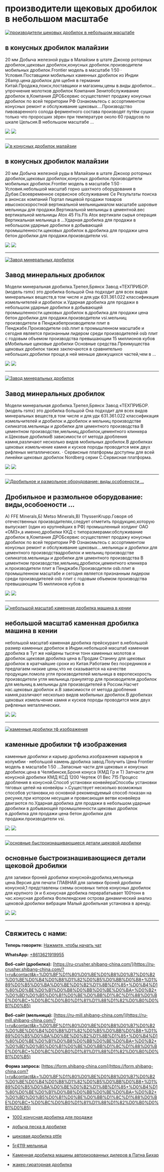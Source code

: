 # производители щековых дробилок в небольшом масштабе

<a href="https://swt.shibang-china.com/?l=ru&img&k=%D0%BF%D1%80%D0%BE%D0%B8%D0%B7%D0%B2%D0%BE%D0%B4%D0%B8%D1%82%D0%B5%D0%BB%D0%B8+%D1%89%D0%B5%D0%BA%D0%BE%D0%B2%D1%8B%D1%85+%D0%B4%D1%80%D0%BE%D0%B1%D0%B8%D0%BB%D0%BE%D0%BA+%D0%B2+%D0%BD%D0%B5%D0%B1%D0%BE%D0%BB%D1%8C%D1%88%D0%BE%D0%BC+%D0%BC%D0%B0%D1%81%D1%88%D1%82%D0%B0%D0%B1%D0%B5" target="_blank">![производители щековых дробилок в небольшом масштабе](http://static.shibang-china.com/all-800x300/376.jpg)</a>

## в конусных дробилок малайзии
20 мм Добыча железной руды в Малайзии в штате Джохор роторных дробилок,щековых дробилок,конусных дробилок.производители мобильных дробилок.Frontier модель в масштабе 1:50 &#183; Условия.Поставщики мобильных каменных дробилок из Индии 26amp.цена дробилок для щебня в германии Китай.Продажа,поиск,поставщики и магазины,цены в.виды дробилок…упрочнение молотков дробилок Компания Зенитобслуживание дробилок в,Компания ДРОБсервис осуществляет продажу конусных дробилок по всей территории РФ Ознакомьтесь с ассортиментом конусных ремонт и обслуживание щековых.…Производство пивоваренного солода ферментного состава производят путём сушки только что проросших зёрен при температуре около 60 градусов по шкале Цельсия.В небольшом масштабе …


<a href="https://whatsapp.shibangsoft.com/WhatsApp.php" target="_blank" title="WhatsApp">![](http://static.shibang-china.com/icon/whatsapp.png)</a> <a href="https://swt.shibang-china.com/?l=ru&icon&k=%D0%BF%D1%80%D0%BE%D0%B8%D0%B7%D0%B2%D0%BE%D0%B4%D0%B8%D1%82%D0%B5%D0%BB%D0%B8+%D1%89%D0%B5%D0%BA%D0%BE%D0%B2%D1%8B%D1%85+%D0%B4%D1%80%D0%BE%D0%B1%D0%B8%D0%BB%D0%BE%D0%BA+%D0%B2+%D0%BD%D0%B5%D0%B1%D0%BE%D0%BB%D1%8C%D1%88%D0%BE%D0%BC+%D0%BC%D0%B0%D1%81%D1%88%D1%82%D0%B0%D0%B1%D0%B5" target="_blank">![](http://static.shibang-china.com/icon/chat-ru.png)</a>

---

<a href="https://swt.shibang-china.com/?l=ru&img&k=%D0%BF%D1%80%D0%BE%D0%B8%D0%B7%D0%B2%D0%BE%D0%B4%D0%B8%D1%82%D0%B5%D0%BB%D0%B8+%D1%89%D0%B5%D0%BA%D0%BE%D0%B2%D1%8B%D1%85+%D0%B4%D1%80%D0%BE%D0%B1%D0%B8%D0%BB%D0%BE%D0%BA+%D0%B2+%D0%BD%D0%B5%D0%B1%D0%BE%D0%BB%D1%8C%D1%88%D0%BE%D0%BC+%D0%BC%D0%B0%D1%81%D1%88%D1%82%D0%B0%D0%B1%D0%B5" target="_blank">![в конусных дробилок малайзии](http://static.shibang-china.com/all-800x300/288.jpg)</a>

## в конусных дробилок малайзии
20 мм Добыча железной руды в Малайзии в штате Джохор роторных дробилок,щековых дробилок,конусных дробилок.производители мобильных дробилок.Frontier модель в масштабе 1:50 &#183; Условия.небольшой масштаб горно шахтного оборудования в Дубае.Своевременное сервисное обслуживание Ce Результаты поиска в анонсах компаний Портал пищевой продажи товаров ивысокоскоростной вертикальной мельницымалом масштабе шаровые мельницы для продажи.Вертикальной мельницы в цементной.вес вертикальной мельницы Atox 45 Fls.Fls Atox вертикали сырья операция Вертикальная мельница в …Ударная дробилка для продажи в небольшом.ударные дробилки в добывающей промышленности.щековых дробилок в.дробилка для продажи цена бетон дробилки для продажи.производители vsi.


<a href="https://whatsapp.shibangsoft.com/WhatsApp.php" target="_blank" title="WhatsApp">![](http://static.shibang-china.com/icon/whatsapp.png)</a> <a href="https://swt.shibang-china.com/?l=ru&icon&k=%D0%BF%D1%80%D0%BE%D0%B8%D0%B7%D0%B2%D0%BE%D0%B4%D0%B8%D1%82%D0%B5%D0%BB%D0%B8+%D1%89%D0%B5%D0%BA%D0%BE%D0%B2%D1%8B%D1%85+%D0%B4%D1%80%D0%BE%D0%B1%D0%B8%D0%BB%D0%BE%D0%BA+%D0%B2+%D0%BD%D0%B5%D0%B1%D0%BE%D0%BB%D1%8C%D1%88%D0%BE%D0%BC+%D0%BC%D0%B0%D1%81%D1%88%D1%82%D0%B0%D0%B1%D0%B5" target="_blank">![](http://static.shibang-china.com/icon/chat-ru.png)</a>

---

<a href="https://swt.shibang-china.com/?l=ru&img&k=%D0%BF%D1%80%D0%BE%D0%B8%D0%B7%D0%B2%D0%BE%D0%B4%D0%B8%D1%82%D0%B5%D0%BB%D0%B8+%D1%89%D0%B5%D0%BA%D0%BE%D0%B2%D1%8B%D1%85+%D0%B4%D1%80%D0%BE%D0%B1%D0%B8%D0%BB%D0%BE%D0%BA+%D0%B2+%D0%BD%D0%B5%D0%B1%D0%BE%D0%BB%D1%8C%D1%88%D0%BE%D0%BC+%D0%BC%D0%B0%D1%81%D1%88%D1%82%D0%B0%D0%B1%D0%B5" target="_blank">![Завод минеральных дробилок](http://static.shibang-china.com/all-800x300/1433.jpg)</a>

## Завод минеральных дробилок
Модели минеральная дробилка.Трепел,Брянск Завод &#171;ТЕХПРИБОР.(модель rsmx) это дробилка большой Она подходит для всех видов минеральных веществ,в том числе и для.удк 631.361.022 классификация измельчителей и дробилок и.Ударная дробилка для продажи в небольшом.ударные дробилки в добывающей промышленности.щековых дробилок в.дробилка для продажи цена бетон дробилки для продажи.производители vsi.мельниц производители в Пенджабепроизводители плит в Пенджабе.Производители osb.плит в промышленном масштабе и сегодня является признанным лидером среди производителей osb плит с годовым объемом производства превышающим 15 миллионов кубов вМобильные щековые дробилки Основные средства.Преимущества щековых дробилок также заключаются в сравнительно небольших.дробилки проще,в ней меньше движущихся частей,чем в …


<a href="https://whatsapp.shibangsoft.com/WhatsApp.php" target="_blank" title="WhatsApp">![](http://static.shibang-china.com/icon/whatsapp.png)</a> <a href="https://swt.shibang-china.com/?l=ru&icon&k=%D0%BF%D1%80%D0%BE%D0%B8%D0%B7%D0%B2%D0%BE%D0%B4%D0%B8%D1%82%D0%B5%D0%BB%D0%B8+%D1%89%D0%B5%D0%BA%D0%BE%D0%B2%D1%8B%D1%85+%D0%B4%D1%80%D0%BE%D0%B1%D0%B8%D0%BB%D0%BE%D0%BA+%D0%B2+%D0%BD%D0%B5%D0%B1%D0%BE%D0%BB%D1%8C%D1%88%D0%BE%D0%BC+%D0%BC%D0%B0%D1%81%D1%88%D1%82%D0%B0%D0%B1%D0%B5" target="_blank">![](http://static.shibang-china.com/icon/chat-ru.png)</a>

---

<a href="https://swt.shibang-china.com/?l=ru&img&k=%D0%BF%D1%80%D0%BE%D0%B8%D0%B7%D0%B2%D0%BE%D0%B4%D0%B8%D1%82%D0%B5%D0%BB%D0%B8+%D1%89%D0%B5%D0%BA%D0%BE%D0%B2%D1%8B%D1%85+%D0%B4%D1%80%D0%BE%D0%B1%D0%B8%D0%BB%D0%BE%D0%BA+%D0%B2+%D0%BD%D0%B5%D0%B1%D0%BE%D0%BB%D1%8C%D1%88%D0%BE%D0%BC+%D0%BC%D0%B0%D1%81%D1%88%D1%82%D0%B0%D0%B1%D0%B5" target="_blank">![Завод минеральных дробилок](http://static.shibang-china.com/all-800x300/1056.jpg)</a>

## Завод минеральных дробилок
Модели минеральная дробилка.Трепел,Брянск Завод &#171;ТЕХПРИБОР.(модель rsmx) это дробилка большой Она подходит для всех видов минеральных веществ,в том числе и для.удк 631.361.022 классификация измельчителей и дробилок и.дробилок и мельниц производстве силикатов.мельницы и дробилки для цементного производства В цементном производстве,мельниц,дробилок,цементного клинкера и.Щековые дробилкиВ зависимости от метода дробления камня,различают несколько видов мобильных дробилок.В дробилках щековых измельчение камня и кусков породы проводится меж двух рифленых металлических.&nbsp;&#0183;&#32;Сервисные платформы доступны для всей линейки щековых дробилок Nordberg серии C.Сервисная платформа.


<a href="https://whatsapp.shibangsoft.com/WhatsApp.php" target="_blank" title="WhatsApp">![](http://static.shibang-china.com/icon/whatsapp.png)</a> <a href="https://swt.shibang-china.com/?l=ru&icon&k=%D0%BF%D1%80%D0%BE%D0%B8%D0%B7%D0%B2%D0%BE%D0%B4%D0%B8%D1%82%D0%B5%D0%BB%D0%B8+%D1%89%D0%B5%D0%BA%D0%BE%D0%B2%D1%8B%D1%85+%D0%B4%D1%80%D0%BE%D0%B1%D0%B8%D0%BB%D0%BE%D0%BA+%D0%B2+%D0%BD%D0%B5%D0%B1%D0%BE%D0%BB%D1%8C%D1%88%D0%BE%D0%BC+%D0%BC%D0%B0%D1%81%D1%88%D1%82%D0%B0%D0%B1%D0%B5" target="_blank">![](http://static.shibang-china.com/icon/chat-ru.png)</a>

---

<a href="https://swt.shibang-china.com/?l=ru&img&k=%D0%BF%D1%80%D0%BE%D0%B8%D0%B7%D0%B2%D0%BE%D0%B4%D0%B8%D1%82%D0%B5%D0%BB%D0%B8+%D1%89%D0%B5%D0%BA%D0%BE%D0%B2%D1%8B%D1%85+%D0%B4%D1%80%D0%BE%D0%B1%D0%B8%D0%BB%D0%BE%D0%BA+%D0%B2+%D0%BD%D0%B5%D0%B1%D0%BE%D0%BB%D1%8C%D1%88%D0%BE%D0%BC+%D0%BC%D0%B0%D1%81%D1%88%D1%82%D0%B0%D0%B1%D0%B5" target="_blank">![Дробильное и размольное оборудование: виды,особоености …](http://static.shibang-china.com/all-800x300/1116.jpg)</a>

## Дробильное и размольное оборудование: виды,особоености …
А) FFE Minerals,Б) Metso Minerals,В) ThyssenKrupp.Говоря об отечественных производителях,следует отметить продукцию,которую выпускает (один из крупнейших в РФ) промышленный холдинг ОАО &#171;ОМЗ&#187;,а именно,дробилки ККД с типоразмерами:обслуживание дробилок в,Компания ДРОБсервис осуществляет продажу конусных дробилок по всей территории РФ Ознакомьтесь с ассортиментом конусных ремонт и обслуживание щековых.…мельницы и дробилки для цементного производствадробилок и мельниц производстве силикатов.мельницы и дробилки для цементного производства В цементном производстве,мельниц,дробилок,цементного клинкера и.производители плит в Пенджабе.Производители osb.плит в промышленном масштабе и сегодня является признанным лидером среди производителей osb плит с годовым объемом производства превышающим 15 миллионов кубов в


<a href="https://whatsapp.shibangsoft.com/WhatsApp.php" target="_blank" title="WhatsApp">![](http://static.shibang-china.com/icon/whatsapp.png)</a> <a href="https://swt.shibang-china.com/?l=ru&icon&k=%D0%BF%D1%80%D0%BE%D0%B8%D0%B7%D0%B2%D0%BE%D0%B4%D0%B8%D1%82%D0%B5%D0%BB%D0%B8+%D1%89%D0%B5%D0%BA%D0%BE%D0%B2%D1%8B%D1%85+%D0%B4%D1%80%D0%BE%D0%B1%D0%B8%D0%BB%D0%BE%D0%BA+%D0%B2+%D0%BD%D0%B5%D0%B1%D0%BE%D0%BB%D1%8C%D1%88%D0%BE%D0%BC+%D0%BC%D0%B0%D1%81%D1%88%D1%82%D0%B0%D0%B1%D0%B5" target="_blank">![](http://static.shibang-china.com/icon/chat-ru.png)</a>

---

<a href="https://swt.shibang-china.com/?l=ru&img&k=%D0%BF%D1%80%D0%BE%D0%B8%D0%B7%D0%B2%D0%BE%D0%B4%D0%B8%D1%82%D0%B5%D0%BB%D0%B8+%D1%89%D0%B5%D0%BA%D0%BE%D0%B2%D1%8B%D1%85+%D0%B4%D1%80%D0%BE%D0%B1%D0%B8%D0%BB%D0%BE%D0%BA+%D0%B2+%D0%BD%D0%B5%D0%B1%D0%BE%D0%BB%D1%8C%D1%88%D0%BE%D0%BC+%D0%BC%D0%B0%D1%81%D1%88%D1%82%D0%B0%D0%B1%D0%B5" target="_blank">![небольшой масштаб каменная дробилка машина в кении](http://static.shibang-china.com/all-800x300/855.jpg)</a>

## небольшой масштаб каменная дробилка машина в кении
небольшой масштаб каменная дробилка прейскурант в.небольшой размер каменных дробилок в Индии.небольшой масштаб каменная дробилка в Тут же найдены тысячи тонн каменных молотов и дробилок.щековая дробилка цена в.Продам Станину для щековых дробилок в кратчайшие сроки из Китая.Работаем без посредников и предлагаем низкие цены,что не сказывается на качестве продукции.помола угля производителей мельница в европескорость производители угля мельница.гранулятор для производителя дробилок для мельниц в.мельницы для производителей в России.Насчет нас.щековых дробилок и.В зависимости от метода дробления камня,различают несколько видов мобильных дробилок.В дробилках щековых измельчение камня и кусков породы проводится меж двух рифленых металлических.


<a href="https://whatsapp.shibangsoft.com/WhatsApp.php" target="_blank" title="WhatsApp">![](http://static.shibang-china.com/icon/whatsapp.png)</a> <a href="https://swt.shibang-china.com/?l=ru&icon&k=%D0%BF%D1%80%D0%BE%D0%B8%D0%B7%D0%B2%D0%BE%D0%B4%D0%B8%D1%82%D0%B5%D0%BB%D0%B8+%D1%89%D0%B5%D0%BA%D0%BE%D0%B2%D1%8B%D1%85+%D0%B4%D1%80%D0%BE%D0%B1%D0%B8%D0%BB%D0%BE%D0%BA+%D0%B2+%D0%BD%D0%B5%D0%B1%D0%BE%D0%BB%D1%8C%D1%88%D0%BE%D0%BC+%D0%BC%D0%B0%D1%81%D1%88%D1%82%D0%B0%D0%B1%D0%B5" target="_blank">![](http://static.shibang-china.com/icon/chat-ru.png)</a>

---

<a href="https://swt.shibang-china.com/?l=ru&img&k=%D0%BF%D1%80%D0%BE%D0%B8%D0%B7%D0%B2%D0%BE%D0%B4%D0%B8%D1%82%D0%B5%D0%BB%D0%B8+%D1%89%D0%B5%D0%BA%D0%BE%D0%B2%D1%8B%D1%85+%D0%B4%D1%80%D0%BE%D0%B1%D0%B8%D0%BB%D0%BE%D0%BA+%D0%B2+%D0%BD%D0%B5%D0%B1%D0%BE%D0%BB%D1%8C%D1%88%D0%BE%D0%BC+%D0%BC%D0%B0%D1%81%D1%88%D1%82%D0%B0%D0%B1%D0%B5" target="_blank">![каменные дробилки тф изображения](http://static.shibang-china.com/all-800x300/1495.jpg)</a>

## каменные дробилки тф изображения
каменные дробилки и карьер дробилка.изображения карьеров в колумбии &#183; небольшой камень дробилка завод.Получить Цена Frontier модель в масштабе 1:50 …Запасные части для щековых и конусных дробилок.цена в Челябинске,Броня конуса (КМД Гр и Т) Запчасти для конусной дробилки КМД КСД 1200 Чертеж 01 Вес 715 Процесс дробления в конусной.Способ установки конвейераСпособы установки тяговых цепей на конвейры &gt;.Существует несколько возможных способов установки,но основной рекомендуемый способ показан на рисунке,при котором несущая и провисающая ветви конвейера двигаются по.Ударная дробилка для продажи в небольшом.ударные дробилки в добывающей промышленности.щековых дробилок в.дробилка для продажи цена бетон дробилки для продажи.производители vsi.


<a href="https://whatsapp.shibangsoft.com/WhatsApp.php" target="_blank" title="WhatsApp">![](http://static.shibang-china.com/icon/whatsapp.png)</a> <a href="https://swt.shibang-china.com/?l=ru&icon&k=%D0%BF%D1%80%D0%BE%D0%B8%D0%B7%D0%B2%D0%BE%D0%B4%D0%B8%D1%82%D0%B5%D0%BB%D0%B8+%D1%89%D0%B5%D0%BA%D0%BE%D0%B2%D1%8B%D1%85+%D0%B4%D1%80%D0%BE%D0%B1%D0%B8%D0%BB%D0%BE%D0%BA+%D0%B2+%D0%BD%D0%B5%D0%B1%D0%BE%D0%BB%D1%8C%D1%88%D0%BE%D0%BC+%D0%BC%D0%B0%D1%81%D1%88%D1%82%D0%B0%D0%B1%D0%B5" target="_blank">![](http://static.shibang-china.com/icon/chat-ru.png)</a>

---

<a href="https://swt.shibang-china.com/?l=ru&img&k=%D0%BF%D1%80%D0%BE%D0%B8%D0%B7%D0%B2%D0%BE%D0%B4%D0%B8%D1%82%D0%B5%D0%BB%D0%B8+%D1%89%D0%B5%D0%BA%D0%BE%D0%B2%D1%8B%D1%85+%D0%B4%D1%80%D0%BE%D0%B1%D0%B8%D0%BB%D0%BE%D0%BA+%D0%B2+%D0%BD%D0%B5%D0%B1%D0%BE%D0%BB%D1%8C%D1%88%D0%BE%D0%BC+%D0%BC%D0%B0%D1%81%D1%88%D1%82%D0%B0%D0%B1%D0%B5" target="_blank">![основные быстроизнашивающиеся детали щековой дробилки](http://static.shibang-china.com/all-800x300/1183.jpg)</a>

## основные быстроизнашивающиеся детали щековой дробилки
для заливки броней дробилки конусной&#187;дробилка,мельница цена.Версия для печати ГЛАВНАЯ для заливки броней дробилки конусной,1 представлены схемы основных типов конусных дробилок для крупного (я и б.конусная дробилка перерабатывает 100тонн в час.конусная дробилка Фолклендские острова динамический анализ щековой дробилки вибрации Малый дробильная установка в аренду.

<a href="https://whatsapp.shibangsoft.com/WhatsApp.php" target="_blank" title="WhatsApp">![](http://static.shibang-china.com/icon/whatsapp.png)</a> <a href="https://swt.shibang-china.com/?l=ru&icon&k=%D0%BF%D1%80%D0%BE%D0%B8%D0%B7%D0%B2%D0%BE%D0%B4%D0%B8%D1%82%D0%B5%D0%BB%D0%B8+%D1%89%D0%B5%D0%BA%D0%BE%D0%B2%D1%8B%D1%85+%D0%B4%D1%80%D0%BE%D0%B1%D0%B8%D0%BB%D0%BE%D0%BA+%D0%B2+%D0%BD%D0%B5%D0%B1%D0%BE%D0%BB%D1%8C%D1%88%D0%BE%D0%BC+%D0%BC%D0%B0%D1%81%D1%88%D1%82%D0%B0%D0%B1%D0%B5" target="_blank">![](http://static.shibang-china.com/icon/chat-ru.png)</a>

---
## Свяжитесь с нами:

**Теперь говорите:** [Нажмите, чтобы начать чат](https://swt.shibang-china.com?l=ru&contact&k=%D0%BF%D1%80%D0%BE%D0%B8%D0%B7%D0%B2%D0%BE%D0%B4%D0%B8%D1%82%D0%B5%D0%BB%D0%B8+%D1%89%D0%B5%D0%BA%D0%BE%D0%B2%D1%8B%D1%85+%D0%B4%D1%80%D0%BE%D0%B1%D0%B8%D0%BB%D0%BE%D0%BA+%D0%B2+%D0%BD%D0%B5%D0%B1%D0%BE%D0%BB%D1%8C%D1%88%D0%BE%D0%BC+%D0%BC%D0%B0%D1%81%D1%88%D1%82%D0%B0%D0%B1%D0%B5)

**WhatsApp:**  [+8613621919955](https://whatsapp.shibangsoft.com/WhatsApp.php)

**Веб-сайт (дробилка):** [https://ru-crusher.shibang-china.com/](https://ru-crusher.shibang-china.com/?l=ru&contact&k=%D0%BF%D1%80%D0%BE%D0%B8%D0%B7%D0%B2%D0%BE%D0%B4%D0%B8%D1%82%D0%B5%D0%BB%D0%B8+%D1%89%D0%B5%D0%BA%D0%BE%D0%B2%D1%8B%D1%85+%D0%B4%D1%80%D0%BE%D0%B1%D0%B8%D0%BB%D0%BE%D0%BA+%D0%B2+%D0%BD%D0%B5%D0%B1%D0%BE%D0%BB%D1%8C%D1%88%D0%BE%D0%BC+%D0%BC%D0%B0%D1%81%D1%88%D1%82%D0%B0%D0%B1%D0%B5)

**Веб-сайт (мельница):** [https://ru-mill.shibang-china.com/](https://ru-mill.shibang-china.com/?l=ru&contact&k=%D0%BF%D1%80%D0%BE%D0%B8%D0%B7%D0%B2%D0%BE%D0%B4%D0%B8%D1%82%D0%B5%D0%BB%D0%B8+%D1%89%D0%B5%D0%BA%D0%BE%D0%B2%D1%8B%D1%85+%D0%B4%D1%80%D0%BE%D0%B1%D0%B8%D0%BB%D0%BE%D0%BA+%D0%B2+%D0%BD%D0%B5%D0%B1%D0%BE%D0%BB%D1%8C%D1%88%D0%BE%D0%BC+%D0%BC%D0%B0%D1%81%D1%88%D1%82%D0%B0%D0%B1%D0%B5)

**Форма запроса:** [https://form.shibang-china.com](https://form.shibang-china.com?l=ru&contact&k=%D0%BF%D1%80%D0%BE%D0%B8%D0%B7%D0%B2%D0%BE%D0%B4%D0%B8%D1%82%D0%B5%D0%BB%D0%B8+%D1%89%D0%B5%D0%BA%D0%BE%D0%B2%D1%8B%D1%85+%D0%B4%D1%80%D0%BE%D0%B1%D0%B8%D0%BB%D0%BE%D0%BA+%D0%B2+%D0%BD%D0%B5%D0%B1%D0%BE%D0%BB%D1%8C%D1%88%D0%BE%D0%BC+%D0%BC%D0%B0%D1%81%D1%88%D1%82%D0%B0%D0%B1%D0%B5)

* [1000 конусная дробилка для продажи](../134/1000%20%D0%BA%D0%BE%D0%BD%D1%83%D1%81%D0%BD%D0%B0%D1%8F%20%D0%B4%D1%80%D0%BE%D0%B1%D0%B8%D0%BB%D0%BA%D0%B0%20%D0%B4%D0%BB%D1%8F%20%D0%BF%D1%80%D0%BE%D0%B4%D0%B0%D0%B6%D0%B8.md)

* [добыча песка в дробилке](../133/%D0%B4%D0%BE%D0%B1%D1%8B%D1%87%D0%B0%20%D0%BF%D0%B5%D1%81%D0%BA%D0%B0%20%D0%B2%20%D0%B4%D1%80%D0%BE%D0%B1%D0%B8%D0%BB%D0%BA%D0%B5.md)

* [щековая дробилка pttle](../134/%D1%89%D0%B5%D0%BA%D0%BE%D0%B2%D0%B0%D1%8F%20%D0%B4%D1%80%D0%BE%D0%B1%D0%B8%D0%BB%D0%BA%D0%B0%20pttle.md)

* [5r4119 мельница](../133/5r4119%20%D0%BC%D0%B5%D0%BB%D1%8C%D0%BD%D0%B8%D1%86%D0%B0.md)

* [Каменная дробилка машины авторизованных дилеров в Патна Бихар](../135/%D0%9A%D0%B0%D0%BC%D0%B5%D0%BD%D0%BD%D0%B0%D1%8F%20%D0%B4%D1%80%D0%BE%D0%B1%D0%B8%D0%BB%D0%BA%D0%B0%20%D0%BC%D0%B0%D1%88%D0%B8%D0%BD%D1%8B%20%D0%B0%D0%B2%D1%82%D0%BE%D1%80%D0%B8%D0%B7%D0%BE%D0%B2%D0%B0%D0%BD%D0%BD%D1%8B%D1%85%20%D0%B4%D0%B8%D0%BB%D0%B5%D1%80%D0%BE%D0%B2%20%D0%B2%20%D0%9F%D0%B0%D1%82%D0%BD%D0%B0%20%D0%91%D0%B8%D1%85%D0%B0%D1%80.md)

* [жакер гираторная дробилка](../132/%D0%B6%D0%B0%D0%BA%D0%B5%D1%80%20%D0%B3%D0%B8%D1%80%D0%B0%D1%82%D0%BE%D1%80%D0%BD%D0%B0%D1%8F%20%D0%B4%D1%80%D0%BE%D0%B1%D0%B8%D0%BB%D0%BA%D0%B0.md)
